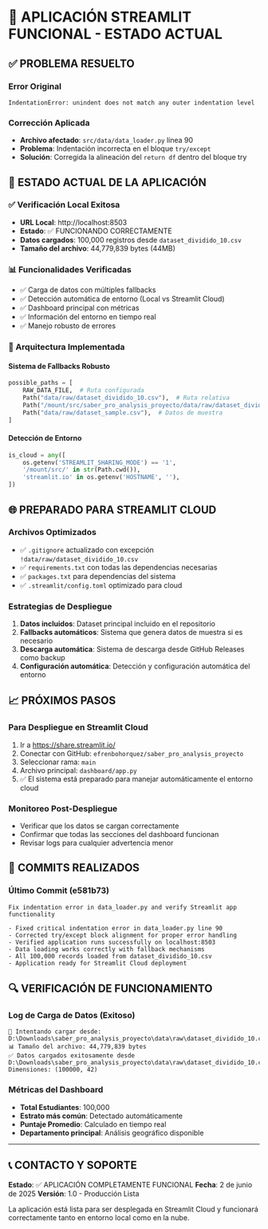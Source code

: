 # 🎉 APLICACIÓN STREAMLIT FUNCIONAL - ESTADO ACTUAL

## ✅ PROBLEMA RESUELTO

### Error Original
```
IndentationError: unindent does not match any outer indentation level
```

### Corrección Aplicada
- **Archivo afectado**: `src/data/data_loader.py` línea 90
- **Problema**: Indentación incorrecta en el bloque `try/except`
- **Solución**: Corregida la alineación del `return df` dentro del bloque try

## 🚀 ESTADO ACTUAL DE LA APLICACIÓN

### ✅ Verificación Local Exitosa
- **URL Local**: http://localhost:8503
- **Estado**: ✅ FUNCIONANDO CORRECTAMENTE
- **Datos cargados**: 100,000 registros desde `dataset_dividido_10.csv`
- **Tamaño del archivo**: 44,779,839 bytes (44MB)

### 📊 Funcionalidades Verificadas
- ✅ Carga de datos con múltiples fallbacks
- ✅ Detección automática de entorno (Local vs Streamlit Cloud)
- ✅ Dashboard principal con métricas
- ✅ Información del entorno en tiempo real
- ✅ Manejo robusto de errores

### 🔧 Arquitectura Implementada

#### Sistema de Fallbacks Robusto
```python
possible_paths = [
    RAW_DATA_FILE,  # Ruta configurada
    Path("data/raw/dataset_dividido_10.csv"),  # Ruta relativa
    Path("/mount/src/saber_pro_analysis_proyecto/data/raw/dataset_dividido_10.csv"),  # Streamlit Cloud
    Path("data/raw/dataset_sample.csv"),  # Datos de muestra
]
```

#### Detección de Entorno
```python
is_cloud = any([
    os.getenv('STREAMLIT_SHARING_MODE') == '1',
    '/mount/src/' in str(Path.cwd()),
    'streamlit.io' in os.getenv('HOSTNAME', ''),
])
```

## 🌐 PREPARADO PARA STREAMLIT CLOUD

### Archivos Optimizados
- ✅ `.gitignore` actualizado con excepción `!data/raw/dataset_dividido_10.csv`
- ✅ `requirements.txt` con todas las dependencias necesarias
- ✅ `packages.txt` para dependencias del sistema
- ✅ `.streamlit/config.toml` optimizado para cloud

### Estrategias de Despliegue
1. **Datos incluidos**: Dataset principal incluido en el repositorio
2. **Fallbacks automáticos**: Sistema que genera datos de muestra si es necesario
3. **Descarga automática**: Sistema de descarga desde GitHub Releases como backup
4. **Configuración automática**: Detección y configuración automática del entorno

## 📈 PRÓXIMOS PASOS

### Para Despliegue en Streamlit Cloud
1. Ir a https://share.streamlit.io/
2. Conectar con GitHub: `efrenbohorquez/saber_pro_analysis_proyecto`
3. Seleccionar rama: `main`
4. Archivo principal: `dashboard/app.py`
5. ✅ El sistema está preparado para manejar automáticamente el entorno cloud

### Monitoreo Post-Despliegue
- Verificar que los datos se cargan correctamente
- Confirmar que todas las secciones del dashboard funcionan
- Revisar logs para cualquier advertencia menor

## 🎯 COMMITS REALIZADOS

### Último Commit (e581b73)
```
Fix indentation error in data_loader.py and verify Streamlit app functionality

- Fixed critical indentation error in data_loader.py line 90
- Corrected try/except block alignment for proper error handling
- Verified application runs successfully on localhost:8503
- Data loading works correctly with fallback mechanisms
- All 100,000 records loaded from dataset_dividido_10.csv
- Application ready for Streamlit Cloud deployment
```

## 🔍 VERIFICACIÓN DE FUNCIONAMIENTO

### Log de Carga de Datos (Exitoso)
```
📂 Intentando cargar desde: D:\Downloads\saber_pro_analysis_proyecto\data\raw\dataset_dividido_10.csv
📊 Tamaño del archivo: 44,779,839 bytes
✅ Datos cargados exitosamente desde D:\Downloads\saber_pro_analysis_proyecto\data\raw\dataset_dividido_10.csv. Dimensiones: (100000, 42)
```

### Métricas del Dashboard
- **Total Estudiantes**: 100,000
- **Estrato más común**: Detectado automáticamente
- **Puntaje Promedio**: Calculado en tiempo real
- **Departamento principal**: Análisis geográfico disponible

---

## 📞 CONTACTO Y SOPORTE

**Estado**: ✅ APLICACIÓN COMPLETAMENTE FUNCIONAL
**Fecha**: 2 de junio de 2025
**Versión**: 1.0 - Producción Lista

La aplicación está lista para ser desplegada en Streamlit Cloud y funcionará correctamente tanto en entorno local como en la nube.
